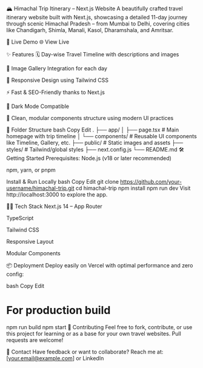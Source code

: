 🏔️ Himachal Trip Itinerary – Next.js Website
A beautifully crafted travel itinerary website built with Next.js, showcasing a detailed 11-day journey through scenic Himachal Pradesh – from Mumbai to Delhi, covering cities like Chandigarh, Shimla, Manali, Kasol, Dharamshala, and Amritsar.

🚀 Live Demo
🌐 View Live  


✨ Features
🗓️ Day-wise Travel Timeline with descriptions and images

🌁 Image Gallery Integration for each day

🎨 Responsive Design using Tailwind CSS

⚡ Fast & SEO-Friendly thanks to Next.js

🌙 Dark Mode Compatible

💼 Clean, modular components structure using modern UI practices

📂 Folder Structure
bash
Copy
Edit
.
├── app/
│   ├── page.tsx         # Main homepage with trip timeline
│   └── components/      # Reusable UI components like Timeline, Gallery, etc.
├── public/              # Static images and assets
├── styles/              # Tailwind/global styles
├── next.config.js
└── README.md
🛠️ Getting Started
Prerequisites:
Node.js (v18 or later recommended)

npm, yarn, or pnpm

Install & Run Locally
bash
Copy
Edit
git clone https://github.com/your-username/himachal-trip.git
cd himachal-trip
npm install
npm run dev
Visit http://localhost:3000 to explore the app.

🧑‍💻 Tech Stack
Next.js 14 – App Router

TypeScript

Tailwind CSS

Responsive Layout

Modular Components

📦 Deployment
Deploy easily on Vercel with optimal performance and zero config:

bash
Copy
Edit
# For production build
npm run build
npm start
🙌 Contributing
Feel free to fork, contribute, or use this project for learning or as a base for your own travel websites. Pull requests are welcome!

📧 Contact
Have feedback or want to collaborate?
Reach me at: [your.email@example.com] or LinkedIn
